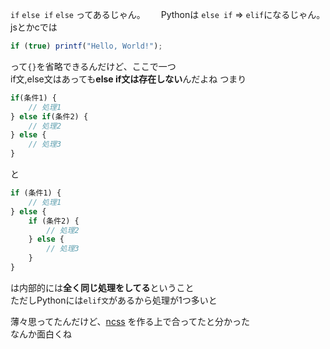 `if` `else if` `else` ってあるじゃん。　　
Pythonは `else if` => `elif`になるじゃん。　　
jsとかcでは
```js
if (true) printf("Hello, World!");
```
って`{}`を省略できるんだけど、ここで一つ  
if文,else文はあっても**else if文は存在しない**んだよね
つまり
```js
if(条件1) {
    // 処理1
} else if(条件2) {
    // 処理2
} else {
    // 処理3
}
```
と
```js
if (条件1) {
    // 処理1
} else {
    if (条件2) {
        // 処理2
    } else {
        // 処理3
    }
}
```
は内部的には**全く同じ処理をしてる**ということ  
ただしPythonには`elif文`があるから処理が1つ多いと  

薄々思ってたんだけど、[ncss](https://github.com/SatooRu65536/ncss)
を作る上で合ってたと分かった  
なんか面白くね
